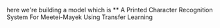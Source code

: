 here we're building a model which is  ** A Printed Character Recognition System For Meetei-Mayek Using Transfer Learning
